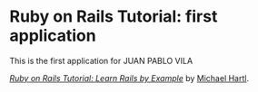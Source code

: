# Ruby on Rails Tutorial: first application

This is the first application for JUAN PABLO VILA

[*Ruby on Rails Tutorial: Learn Rails by Example*](http://railstutorial.org/)
by [Michael Hartl](http://michaelhartl.com/).

